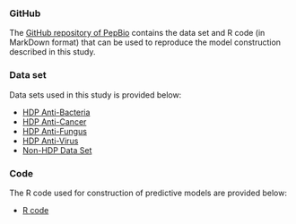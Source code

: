 ### GitHub
The [GitHub repository of PepBio](https://github.com/chaninn/pepbio) contains the data set and R code (in MarkDown format) that can be used to reproduce the model construction described in this study.

### Data set
Data sets used in this study is provided below:

- [HDP Anti-Bacteria](https://raw.githubusercontent.com/chaninn/pepbio/master/data-set/bacteria.fasta)
- [HDP Anti-Cancer](https://raw.githubusercontent.com/chaninn/pepbio/master/data-set/cancer.fasta)
- [HDP Anti-Fungus](https://raw.githubusercontent.com/chaninn/pepbio/master/data-set/fungus.fasta)
- [HDP Anti-Virus](https://raw.githubusercontent.com/chaninn/pepbio/master/data-set/virus.fasta)
- [Non-HDP Data Set](https://raw.githubusercontent.com/chaninn/pepbio/master/data-set/negative.fasta)

### Code
The R code used for construction of predictive models are provided below:
- [R code](https://raw.githubusercontent.com/chaninn/pepbio/master/code/modeling.Rmd)

